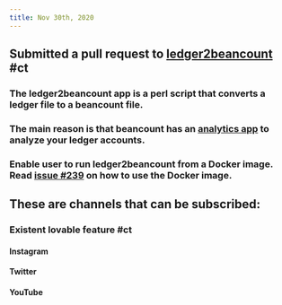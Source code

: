 ```yaml
---
title: Nov 30th, 2020
---
```


## Submitted a pull request to [ledger2beancount](https://github.com/beancount/ledger2beancount) #ct
### The ledger2beancount app is a perl script that converts a ledger file to a beancount file.
### The main reason is that beancount has an [analytics app](https://github.com/beancount/fava) to analyze your ledger accounts.
### Enable user to run ledger2beancount from a Docker image. Read [issue #239](https://github.com/beancount/ledger2beancount/issues/239) on how to use the Docker image.
## These are channels that can be subscribed:
### Existent lovable feature #ct
####
#### Instagram
#### Twitter
#### YouTube
####
